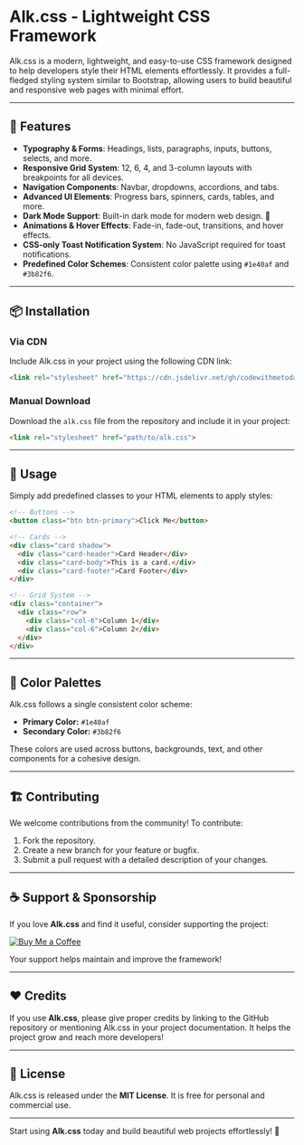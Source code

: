 # Alk.css - Lightweight CSS Framework

Alk.css is a modern, lightweight, and easy-to-use CSS framework designed to help developers style their HTML elements effortlessly. It provides a full-fledged styling system similar to Bootstrap, allowing users to build beautiful and responsive web pages with minimal effort.

---

## 🚀 Features

- **Typography & Forms**: Headings, lists, paragraphs, inputs, buttons, selects, and more.
- **Responsive Grid System**: 12, 6, 4, and 3-column layouts with breakpoints for all devices.
- **Navigation Components**: Navbar, dropdowns, accordions, and tabs.
- **Advanced UI Elements**: Progress bars, spinners, cards, tables, and more.
- **Dark Mode Support**: Built-in dark mode for modern web design. 🌙
- **Animations & Hover Effects**: Fade-in, fade-out, transitions, and hover effects.
- **CSS-only Toast Notification System**: No JavaScript required for toast notifications.
- **Predefined Color Schemes**: Consistent color palette using `#1e40af` and `#3b82f6`.

---

## 📦 Installation

### Via CDN
Include Alk.css in your project using the following CDN link:
```html
<link rel="stylesheet" href="https://cdn.jsdelivr.net/gh/codewithmetoday/alk.css@refs/heads/main/alk.css">
```

### Manual Download
Download the `alk.css` file from the repository and include it in your project:
```html
<link rel="stylesheet" href="path/to/alk.css">
```

---

## 📘 Usage

Simply add predefined classes to your HTML elements to apply styles:

```html
<!-- Buttons -->
<button class="btn btn-primary">Click Me</button>

<!-- Cards -->
<div class="card shadow">
  <div class="card-header">Card Header</div>
  <div class="card-body">This is a card.</div>
  <div class="card-footer">Card Footer</div>
</div>

<!-- Grid System -->
<div class="container">
  <div class="row">
    <div class="col-6">Column 1</div>
    <div class="col-6">Column 2</div>
  </div>
</div>
```

---

## 🎨 Color Palettes

Alk.css follows a single consistent color scheme:
- **Primary Color:** `#1e40af`
- **Secondary Color:** `#3b82f6`

These colors are used across buttons, backgrounds, text, and other components for a cohesive design.

---

## 🏗 Contributing

We welcome contributions from the community! To contribute:
1. Fork the repository.
2. Create a new branch for your feature or bugfix.
3. Submit a pull request with a detailed description of your changes.

---

## ☕ Support & Sponsorship

If you love **Alk.css** and find it useful, consider supporting the project:

[![Buy Me a Coffee](https://img.shields.io/badge/Buy%20Me%20a%20Coffee-Support-blue)](https://www.buymeacoffee.com/ankushminda)

Your support helps maintain and improve the framework!

---

## ❤️ Credits

If you use **Alk.css**, please give proper credits by linking to the GitHub repository or mentioning Alk.css in your project documentation. It helps the project grow and reach more developers!

---

## 📜 License

Alk.css is released under the **MIT License**. It is free for personal and commercial use.

---

Start using **Alk.css** today and build beautiful web projects effortlessly! 🚀
